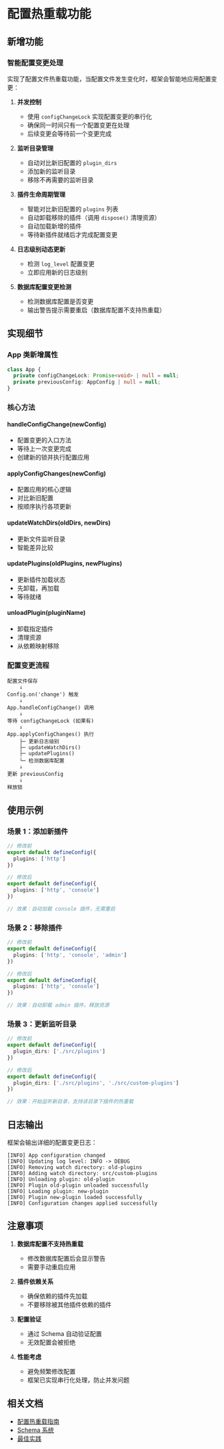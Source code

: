 # 配置热重载功能

## 新增功能

### 智能配置变更处理

实现了配置文件热重载功能，当配置文件发生变化时，框架会智能地应用配置变更：

1. **并发控制**
   - 使用 `configChangeLock` 实现配置变更的串行化
   - 确保同一时间只有一个配置变更在处理
   - 后续变更会等待前一个变更完成

2. **监听目录管理**
   - 自动对比新旧配置的 `plugin_dirs`
   - 添加新的监听目录
   - 移除不再需要的监听目录

3. **插件生命周期管理**
   - 智能对比新旧配置的 `plugins` 列表
   - 自动卸载移除的插件（调用 `dispose()` 清理资源）
   - 自动加载新增的插件
   - 等待新插件就绪后才完成配置变更

4. **日志级别动态更新**
   - 检测 `log_level` 配置变更
   - 立即应用新的日志级别

5. **数据库配置变更检测**
   - 检测数据库配置是否变更
   - 输出警告提示需要重启（数据库配置不支持热重载）

## 实现细节

### App 类新增属性

```typescript
class App {
  private configChangeLock: Promise<void> | null = null;
  private previousConfig: AppConfig | null = null;
}
```

### 核心方法

#### handleConfigChange(newConfig)
- 配置变更的入口方法
- 等待上一次变更完成
- 创建新的锁并执行配置应用

#### applyConfigChanges(newConfig)
- 配置应用的核心逻辑
- 对比新旧配置
- 按顺序执行各项更新

#### updateWatchDirs(oldDirs, newDirs)
- 更新文件监听目录
- 智能差异比较

#### updatePlugins(oldPlugins, newPlugins)
- 更新插件加载状态
- 先卸载，再加载
- 等待就绪

#### unloadPlugin(pluginName)
- 卸载指定插件
- 清理资源
- 从依赖映射移除

### 配置变更流程

```
配置文件保存
    ↓
Config.on('change') 触发
    ↓
App.handleConfigChange() 调用
    ↓
等待 configChangeLock (如果有)
    ↓
App.applyConfigChanges() 执行
    ├─ 更新日志级别
    ├─ updateWatchDirs()
    ├─ updatePlugins()
    └─ 检测数据库配置
    ↓
更新 previousConfig
    ↓
释放锁
```

## 使用示例

### 场景 1：添加新插件

```typescript
// 修改前
export default defineConfig({
  plugins: ['http']
})

// 修改后
export default defineConfig({
  plugins: ['http', 'console']
})

// 效果：自动加载 console 插件，无需重启
```

### 场景 2：移除插件

```typescript
// 修改前
export default defineConfig({
  plugins: ['http', 'console', 'admin']
})

// 修改后
export default defineConfig({
  plugins: ['http', 'console']
})

// 效果：自动卸载 admin 插件，释放资源
```

### 场景 3：更新监听目录

```typescript
// 修改前
export default defineConfig({
  plugin_dirs: ['./src/plugins']
})

// 修改后
export default defineConfig({
  plugin_dirs: ['./src/plugins', './src/custom-plugins']
})

// 效果：开始监听新目录，支持该目录下插件的热重载
```

## 日志输出

框架会输出详细的配置变更日志：

```
[INFO] App configuration changed
[INFO] Updating log level: INFO -> DEBUG
[INFO] Removing watch directory: old-plugins
[INFO] Adding watch directory: src/custom-plugins
[INFO] Unloading plugin: old-plugin
[INFO] Plugin old-plugin unloaded successfully
[INFO] Loading plugin: new-plugin
[INFO] Plugin new-plugin loaded successfully
[INFO] Configuration changes applied successfully
```

## 注意事项

1. **数据库配置不支持热重载**
   - 修改数据库配置后会显示警告
   - 需要手动重启应用

2. **插件依赖关系**
   - 确保依赖的插件先加载
   - 不要移除被其他插件依赖的插件

3. **配置验证**
   - 通过 Schema 自动验证配置
   - 无效配置会被拒绝

4. **性能考虑**
   - 避免频繁修改配置
   - 框架已实现串行化处理，防止并发问题

## 相关文档

- [配置热重载指南](../docs/guide/config-hot-reload.md)
- [Schema 系统](../docs/guide/schema-system.md)
- [最佳实践](../docs/guide/best-practices.md)
